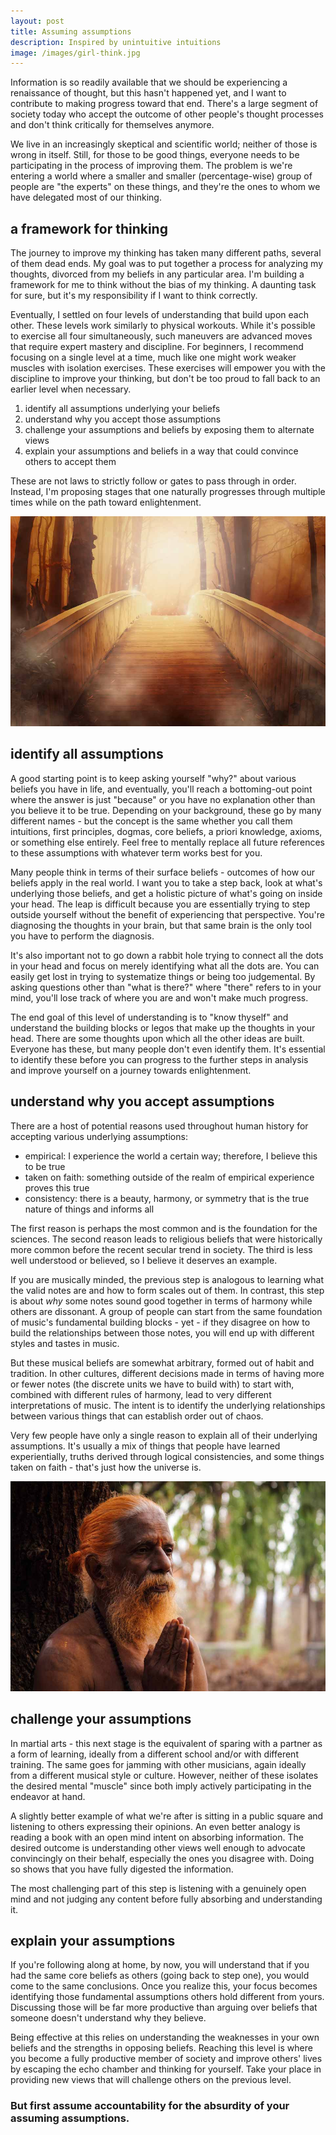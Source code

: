 ```yaml
---
layout: post
title: Assuming assumptions
description: Inspired by unintuitive intuitions
image: /images/girl-think.jpg
---
```


Information is so readily available that we should be experiencing a renaissance of thought, but this hasn't happened yet, and I want to contribute to making progress toward that end. There's a large segment of society today who accept the outcome of other people's thought processes and don't think critically for themselves anymore.

We live in an increasingly skeptical and scientific world; neither of those is wrong in itself. Still, for those to be good things, everyone needs to be participating in the process of improving them. The problem is we're entering a world where a smaller and smaller (percentage-wise) group of people are "the experts" on these things, and they're the ones to whom we have delegated most of our thinking.

## a framework for thinking

The journey to improve my thinking has taken many different paths, several of them dead ends. My goal was to put together a process for analyzing my thoughts, divorced from my beliefs in any particular area. I'm building a framework for me to think without the bias of my thinking. A daunting task for sure, but it's my responsibility if I want to think correctly.

Eventually, I settled on four levels of understanding that build upon each other. These levels work similarly to physical workouts. While it's possible to exercise all four simultaneously, such maneuvers are advanced moves that require expert mastery and discipline. For beginners, I recommend focusing on a single level at a time, much like one might work weaker muscles with isolation exercises. These exercises will empower you with the discipline to improve your thinking, but don't be too proud to fall back to an earlier level when necessary.

1. identify all assumptions underlying your beliefs
1. understand why you accept those assumptions
1. challenge your assumptions and beliefs by exposing them to alternate views
1. explain your assumptions and beliefs in a way that could convince others to accept them

These are not laws to strictly follow or gates to pass through in order. Instead, I'm proposing stages that one naturally progresses through multiple times while on the path toward enlightenment.

![](/images/light-bridge.jpg)

## identify all assumptions

A good starting point is to keep asking yourself "why?" about various beliefs you have in life, and eventually, you'll reach a bottoming-out point where the answer is just "because" or you have no explanation other than you believe it to be true. Depending on your background, these go by many different names - but the concept is the same whether you call them intuitions, first principles, dogmas, core beliefs, a priori knowledge, axioms, or something else entirely. Feel free to mentally replace all future references to these assumptions with whatever term works best for you.

Many people think in terms of their surface beliefs - outcomes of how our beliefs apply in the real world. I want you to take a step back, look at what's underlying those beliefs, and get a holistic picture of what's going on inside your head. The leap is difficult because you are essentially trying to step outside yourself without the benefit of experiencing that perspective. You're diagnosing the thoughts in your brain, but that same brain is the only tool you have to perform the diagnosis.

It's also important not to go down a rabbit hole trying to connect all the dots in your head and focus on merely identifying what all the dots are. You can easily get lost in trying to systematize things or being too judgemental. By asking questions other than "what is there?" where "there" refers to in your mind, you'll lose track of where you are and won't make much progress.

The end goal of this level of understanding is to "know thyself" and understand the building blocks or legos that make up the thoughts in your head. There are some thoughts upon which all the other ideas are built. Everyone has these, but many people don't even identify them. It's essential to identify these before you can progress to the further steps in analysis and improve yourself on a journey towards enlightenment.

## understand why you accept assumptions

There are a host of potential reasons used throughout human history for accepting various underlying assumptions:

- empirical: I experience the world a certain way; therefore, I believe this to be true
- taken on faith: something outside of the realm of empirical experience proves this true
- consistency: there is a beauty, harmony, or symmetry that is the true nature of things and informs all

The first reason is perhaps the most common and is the foundation for the sciences. The second reason leads to religious beliefs that were historically more common before the recent secular trend in society. The third is less well understood or believed, so I believe it deserves an example.

If you are musically minded, the previous step is analogous to learning what the valid notes are and how to form scales out of them. In contrast, this step is about _why_ some notes sound good together in terms of harmony while others are dissonant. A group of people can start from the same foundation of music's fundamental building blocks - yet - if they disagree on how to build the relationships between those notes, you will end up with different styles and tastes in music.

But these musical beliefs are somewhat arbitrary, formed out of habit and tradition. In other cultures, different decisions made in terms of having more or fewer notes (the discrete units we have to build with) to start with, combined with different rules of harmony, lead to very different interpretations of music. The intent is to identify the underlying relationships between various things that can establish order out of chaos.

Very few people have only a single reason to explain all of their underlying assumptions. It's usually a mix of things that people have learned experientially, truths derived through logical consistencies, and some things taken on faith - that's just how the universe is.

![](/images/praying-man.jpg)

## challenge your assumptions

In martial arts - this next stage is the equivalent of sparing with a partner as a form of learning, ideally from a different school and/or with different training. The same goes for jamming with other musicians, again ideally from a different musical style or culture. However, neither of these isolates the desired mental "muscle" since both imply actively participating in the endeavor at hand.

A slightly better example of what we're after is sitting in a public square and listening to others expressing their opinions. An even better analogy is reading a book with an open mind intent on absorbing information. The desired outcome is understanding other views well enough to advocate convincingly on their behalf, especially the ones you disagree with. Doing so shows that you have fully digested the information.

The most challenging part of this step is listening with a genuinely open mind and not judging any content before fully absorbing and understanding it.

## explain your assumptions

If you're following along at home, by now, you will understand that if you had the same core beliefs as others (going back to step one), you would come to the same conclusions. Once you realize this, your focus becomes identifying those fundamental assumptions others hold different from yours. Discussing those will be far more productive than arguing over beliefs that someone doesn't understand why they believe.

Being effective at this relies on understanding the weaknesses in your own beliefs and the strengths in opposing beliefs. Reaching this level is where you become a fully productive member of society and improve others' lives by escaping the echo chamber and thinking for yourself. Take your place in providing new views that will challenge others on the previous level.

### But first assume accountability for the absurdity of your assuming assumptions.
